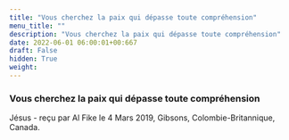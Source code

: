```yaml
---
title: "Vous cherchez la paix qui dépasse toute compréhension"
menu_title: ""
description: "Vous cherchez la paix qui dépasse toute compréhension"
date: 2022-06-01 06:00:01+00:667
draft: False
hidden: True
weight:
---
```

### Vous cherchez la paix qui dépasse toute compréhension

Jésus - reçu par Al Fike le 4 Mars 2019, Gibsons, Colombie-Britannique, Canada.



